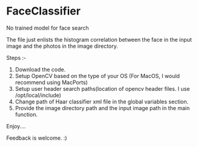 FaceClassifier
==============

No trained model for face search

The file just enlists the histogram correlation between the face in the input image and the photos in the image directory.

Steps :-
1. Download the code.
2. Setup OpenCV based on the type of your OS (For MacOS, I would recommend using MacPorts)
3. Setup user header search paths(location of opencv header files. I use /opt/local/include)
4. Change path of Haar classifier xml file in the global variables section.
5. Provide the image directory path and the input image path in the main function.

Enjoy.... 

Feedback is welcome. :)
